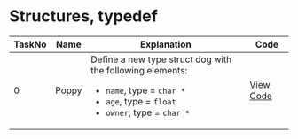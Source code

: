 <h1> Structures, typedef </h1>

| TaskNo | Name | Explanation | Code |
|-------|-------|------------|-------|
| 0 | Poppy | Define a new type struct dog with the following elements:<ul><li>`name`, type = `char *`</li><li>`age`, type = `float`</li><li>`owner`, type = `char *`</li></ul> | <a href = "#"> View Code </a> |

